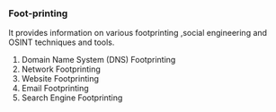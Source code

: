### Foot-printing
It provides information on various footprinting ,social engineering and OSINT techniques and tools.
1. Domain Name System (DNS) Footprinting
2. Network Footprinting
3. Website Footprinting
4. Email Footprinting
5. Search Engine Footprinting




